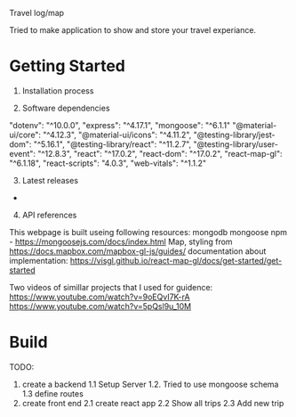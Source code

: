 Travel log/map

Tried to make application to show and store your travel experiance. 


# Getting Started

1. Installation process

2. Software dependencies

"dotenv": "^10.0.0",
"express": "^4.17.1",
"mongoose": "^6.1.1"
"@material-ui/core": "^4.12.3",
"@material-ui/icons": "^4.11.2",
"@testing-library/jest-dom": "^5.16.1",
"@testing-library/react": "^11.2.7",
"@testing-library/user-event": "^12.8.3",
"react": "^17.0.2",
"react-dom": "^17.0.2",
"react-map-gl": "^6.1.18",
"react-scripts": "4.0.3",
"web-vitals": "^1.1.2"

3. Latest releases
-

4. API references

This webpage is built useing following resources:
mongodb mongoose npm - https://mongoosejs.com/docs/index.html
Map, styling from https://docs.mapbox.com/mapbox-gl-js/guides/ 
documentation about implementation: https://visgl.github.io/react-map-gl/docs/get-started/get-started 

Two videos of simillar projects that I used for guidence:
https://www.youtube.com/watch?v=9oEQvI7K-rA 
https://www.youtube.com/watch?v=5pQsl9u_10M 


# Build

TODO: 
1. create a backend
 1.1 Setup Server
 1.2. Tried to use mongoose schema
 1.3 define routes
2. create front end
 2.1 create react app
 2.2 Show all trips
 2.3 Add new trip 